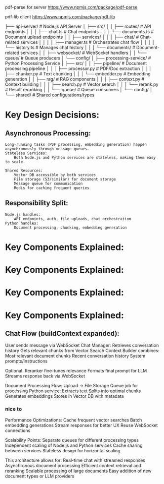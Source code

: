 pdf-parse for server
https://www.npmjs.com/package/pdf-parse

pdf-lib client
https://www.npmjs.com/package/pdf-lib

├── api-server/                  # Node.js API Server
│   ├── src/
│   │   ├── routes/             # API endpoints
│   │   │   ├── chat.ts        # Chat endpoints
│   │   │   └── documents.ts    # Document upload endpoints
│   │   ├── services/
│   │   │   ├── chat/          # Chat-related services
│   │   │   │   ├── manager.ts # Orchestrates chat flow
│   │   │   │   └── history.ts # Manages chat history
│   │   │   └── documents/     # Document-related services
│   │   ├── websocket/         # WebSocket handlers
│   │   └── queue/             # Queue producers
│   └── config/
│
├── processing-service/          # Python Processing Service
│   ├── src/
│   │   ├── pipeline/          # Document processing pipeline
│   │   │   ├── processor.py   # PDF/Doc extraction
│   │   │   ├── chunker.py     # Text chunking
│   │   │   └── embedder.py    # Embedding generation
│   │   ├── rag/               # RAG components
│   │   │   ├── context.py     # Context building
│   │   │   ├── search.py      # Vector search
│   │   │   └── rerank.py      # Result reranking
│   │   └── queue/             # Queue consumers
│   └── config/
│
└── shared/                      # Shared configurations/types



# Key Design Decisions:

## Asynchronous Processing: 
    Long-running tasks (PDF processing, embedding generation) happen asynchronously through message queues.
    Stateless Services:
        Both Node.js and Python services are stateless, making them easy to scale.
    
    Shared Resources:
        Vector DB accessible by both services
        File storage (S3/similar) for document storage
        Message queue for communication
        Redis for caching frequent queries


## Responsibility Split:
    Node.js handles:
        API endpoints, auth, file uploads, chat orchestration
    Python handles: 
        Document processing, chunking, embedding generation




# Key Components Explained:
# Key Components Explained:
# Key Components Explained:
# Key Components Explained:

## Chat Flow (buildContext expanded):

User sends message via WebSocket
Chat Manager:
    Retrieves conversation history
    Gets relevant chunks from Vector Search
    Context Builder combines:
        Most relevant document chunks
        Recent conversation history
        System prompts/instructions

Optional: Reranker fine-tunes relevance
Formats final prompt for LLM
Streams response back via WebSocket


Document Processing Flow:
    Upload → File Storage
    Queue job for processing
    Python service:
        Extracts text
        Splits into optimal chunks
        Generates embeddings
        Stores in Vector DB with metadata











### nice to 

Performance Optimizations:
    Cache frequent vector searches
    Batch embedding generations
    Stream responses for better UX
    Reuse WebSocket connections

Scalability Points:
    Separate queues for different processing types
    Independent scaling of Node.js and Python services
    Cache sharing between services
    Stateless design for horizontal scaling

This architecture allows for:
    Real-time chat with streamed responses
    Asynchronous document processing
    Efficient context retrieval and reranking
    Scalable processing of large documents
    Easy addition of new document types or LLM providers